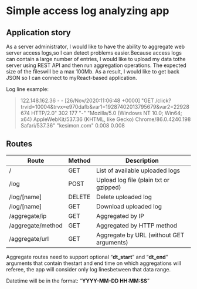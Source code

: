 # Simple access log analyzing app

## Application story

As a server administrator, I would like to have the ability to aggregate web server access logs,so I can detect problems easier.Because access logs can contain a large number of entries, I would like to upload my data tothe server using REST API and then run aggregation operations. The expected size of the fileswill be a max 100Mb. As a result, I would like to get back JSON so I can connect to myReact-based application. 

Log line example: 

> 122.148.162.36 - - [26/Nov/2020:11:06:48 +0000] "GET /click?trvid=10004&trvx=e970dafb&var1=19287402013795679&var2=22928674 HTTP/2.0" 302 177 "-" "Mozilla/5.0 (Windows NT 10.0; Win64; x64) AppleWebKit/537.36 (KHTML, like Gecko) Chrome/86.0.4240.198 Safari/537.36" "kesimon.com" 0.008 0.008 

## Routes

Route | Method | Description
------|--------|------------
/ | GET | List of available uploaded logs
/log | POST | Upload log file (plain txt or gzipped)
/log/[name] | DELETE | Delete uploaded log
/log/[name] | GET | Download uploaded log
/aggregate/ip | GET | Aggregated by IP
/aggregate/method | GET | Aggregated by HTTP method
/aggregate/url | GET | Aggregate by URL (without GET arguments)

Aggregate routes need to support optional “**dt_start**” and “**dt_end**” arguments that contain thestart and end time on which aggregations will referee, the app will consider only log linesbetween that data range. 

Datetime will be in the format: “**YYYY-MM-DD HH:MM:SS**”